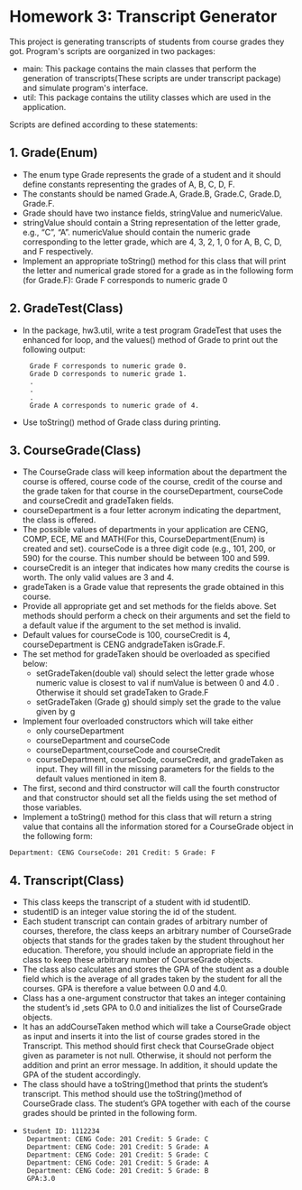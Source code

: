 # Homework 3: Transcript Generator 
This project is generating transcripts of students from course grades they got. Program's scripts are oorganized in two packages:
- main: This package contains the main classes that perform the generation of transcripts(These scripts are under transcript package) and simulate program's interface.
- util: This package contains the utility classes which are used in the application.

Scripts are defined according to these statements:

## 1. Grade(Enum)
- The enum type Grade represents the grade of a student and it should define constants representing the grades of A, B, C, D, F.
- The constants should be named Grade.A, Grade.B, Grade.C, Grade.D, Grade.F.
- Grade should have two instance fields, stringValue and numericValue.
- stringValue should contain a String representation of the letter grade, e.g., “C”, “A”.
numericValue should contain the numeric grade corresponding to the letter grade, which
are 4, 3, 2, 1, 0 for A, B, C, D, and F respectively.
- Implement an appropriate toString() method for this class that will print the letter and
numerical grade stored for a grade as in the following form (for Grade.F): Grade F corresponds to numeric grade 0

## 2. GradeTest(Class)
- In the package, hw3.util, write a test program GradeTest that uses the enhanced for loop, and the values() method of Grade to print out the following output:
```
     Grade F corresponds to numeric grade 0.
     Grade D corresponds to numeric grade 1.
     .
     .
     .
     Grade A corresponds to numeric grade of 4.
```
- Use toString() method of Grade class during printing.
  
## 3. CourseGrade(Class)
- The CourseGrade class will keep information about the department the course is offered, course code of the course, credit of the course and the grade taken for that course in the courseDepartment, courseCode and courseCredit and gradeTaken fields.
- courseDepartment is a four letter acronym indicating the department, the class is offered.
- The possible values of departments in your application are CENG, COMP, ECE, ME and MATH(For this, CourseDepartment(Enum) is created and set).
 courseCode is a three digit code (e.g., 101, 200, or 590) for the course. This number should
be between 100 and 599.
- courseCredit is an integer that indicates how many credits the course is worth. The only
valid values are 3 and 4.
- gradeTaken is a Grade value that represents the grade obtained in this course.
- Provide all appropriate get and set methods for the fields above. Set methods should perform a
check on their arguments and set the field to a default value if the argument to the set method
is invalid.
- Default values for courseCode is 100, courseCredit is 4, courseDepartment is CENG
andgradeTaken isGrade.F.
- The set method for gradeTaken should be overloaded as specified below:
  - setGradeTaken(double val) should select the letter grade whose numeric value is closest to val if numValue is between 0 and 4.0 . Otherwise it should set gradeTaken to Grade.F
  - setGradeTaken (Grade g) should simply set the grade to the value given by g
- Implement four overloaded constructors which will take either
  - only courseDepartment
  - courseDepartment and courseCode
  - courseDepartment,courseCode and courseCredit
  - courseDepartment, courseCode, courseCredit, and gradeTaken
  as input. They will fill in the missing parameters for the fields to the default values mentioned in item 8.
- The first, second and third constructor will call the fourth constructor and that constructor should set all the fields using the set method of those variables.
- Implement a toString() method for this class that will return a string value that contains all the information stored for a CourseGrade object in the following form:
```
Department: CENG CourseCode: 201 Credit: 5 Grade: F
```

## 4. Transcript(Class)
- This class keeps the transcript of a student with id studentID.
- studentID is an integer value storing the id of the student. 
- Each student transcript can contain grades of arbitrary number of courses, therefore, the class keeps an arbitrary number of CourseGrade objects that stands for the grades taken by the student throughout her education. Therefore, you should include an appropriate field in the class to keep these arbitrary number of CourseGrade objects.
- The class also calculates and stores the GPA of the student as a double field which is the average of all grades taken by the student for all the courses. GPA is therefore a value between 0.0 and 4.0.
- Class has a one-argument constructor that takes an integer containing the student’s id ,sets GPA to 0.0 and initializes the list of CourseGrade objects.
- It has an addCourseTaken method which will take a CourseGrade object as input and inserts it into the list of course grades stored in the Transcript. This method should first check that CourseGrade object given as parameter is not null. Otherwise, it should not perform the addition and print an error message. In addition, it should update the GPA of the student accordingly.
- The class should have a toString()method that prints the student’s transcript. This method should use the toString()method of CourseGrade class. The student’s GPA together with each of the course grades should be printed in the following form.
- ```
  Student ID: 1112234
   Department: CENG Code: 201 Credit: 5 Grade: C
   Department: CENG Code: 201 Credit: 5 Grade: A
   Department: CENG Code: 201 Credit: 5 Grade: C
   Department: CENG Code: 201 Credit: 5 Grade: A
   Department: CENG Code: 201 Credit: 5 Grade: B
   GPA:3.0
  ```
